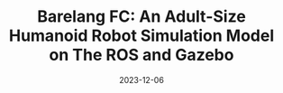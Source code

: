 ---
title: "Barelang FC: An Adult-Size Humanoid Robot Simulation Model on The ROS and Gazebo"
date: 2023-12-06
location: "Bali, Indonesia"
description: "Investigations in the domain of humanoid robots entail significant expenses. This condition is determined by the auxiliary components and the intricacy of the manufacturing of the parts, which incurs substantial expenses."
link: https://ieeexplore.ieee.org/document/10434954
---